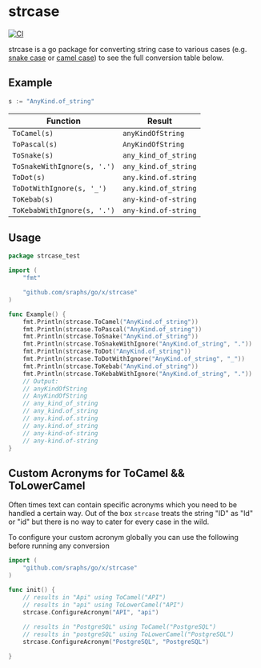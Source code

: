# strcase

[![CI](https://github.com/sraphs/strcase/actions/workflows/ci.yml/badge.svg)](https://github.com/sraphs/strcase/actions/workflows/ci.yml)

strcase is a go package for converting string case to various cases (e.g. [snake case](https://en.wikipedia.org/wiki/Snake_case) or [camel case](https://en.wikipedia.org/wiki/CamelCase)) to see the full conversion table below.

## Example

```go
s := "AnyKind.of_string"
```

| Function                    | Result               |
| --------------------------- | -------------------- |
| `ToCamel(s)`                | `anyKindOfString`    |
| `ToPascal(s)`               | `AnyKindOfString`    |
| `ToSnake(s)`                | `any_kind_of_string` |
| `ToSnakeWithIgnore(s, '.')` | `any_kind.of_string` |
| `ToDot(s)`                  | `any.kind.of.string` |
| `ToDotWithIgnore(s, '_')`   | `any.kind.of_string` |
| `ToKebab(s)`                | `any-kind-of-string` |
| `ToKebabWithIgnore(s, '.')` | `any-kind.of-string` |

## Usage

```go
package strcase_test

import (
	"fmt"

	"github.com/sraphs/go/x/strcase"
)

func Example() {
	fmt.Println(strcase.ToCamel("AnyKind.of_string"))
	fmt.Println(strcase.ToPascal("AnyKind.of_string"))
	fmt.Println(strcase.ToSnake("AnyKind.of_string"))
	fmt.Println(strcase.ToSnakeWithIgnore("AnyKind.of_string", "."))
	fmt.Println(strcase.ToDot("AnyKind.of_string"))
	fmt.Println(strcase.ToDotWithIgnore("AnyKind.of_string", "_"))
	fmt.Println(strcase.ToKebab("AnyKind.of_string"))
	fmt.Println(strcase.ToKebabWithIgnore("AnyKind.of_string", "."))
	// Output:
	// anyKindOfString
	// AnyKindOfString
	// any_kind_of_string
	// any_kind.of_string
	// any.kind.of.string
	// any.kind.of_string
	// any-kind-of-string
	// any-kind.of-string
}

```

## Custom Acronyms for ToCamel && ToLowerCamel

Often times text can contain specific acronyms which you need to be handled a certain way.
Out of the box `strcase` treats the string "ID" as "Id" or "id" but there is no way to cater
for every case in the wild.

To configure your custom acronym globally you can use the following before running any conversion

```go
import (
    "github.com/sraphs/go/x/strcase"
)

func init() {
    // results in "Api" using ToCamel("API")
    // results in "api" using ToLowerCamel("API")
    strcase.ConfigureAcronym("API", "api")
    
    // results in "PostgreSQL" using ToCamel("PostgreSQL")
    // results in "postgreSQL" using ToLowerCamel("PostgreSQL")
    strcase.ConfigureAcronym("PostgreSQL", "PostgreSQL")

}

```
